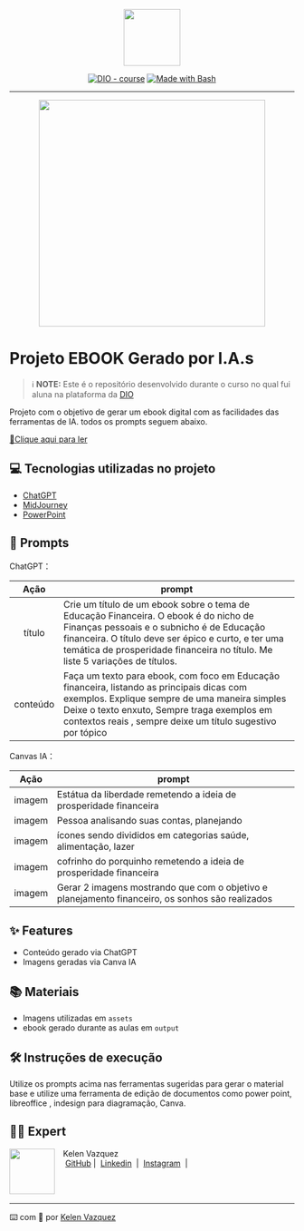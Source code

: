 <p align="center">
    <img width="100" src=".github/assets/banner.png">
</p>


<p align="center">
<a href="https://dio.me/"><img src="https://img.shields.io/badge/DIO-Course-28DA77?logo=youtube" alt="DIO - course"></a>
<a href="https://www.gnu.org/software/bash/" title="Go to Bash homepage"><img src="https://img.shields.io/badge/Prompt-Project-blue?logo=gnu-bash&amp;logoColor=white" alt="Made with Bash"></a></p>

-------


<p align="center">
<img 
    src="./assets/cover.png"
    width="400"  
/>
</p>

# Projeto EBOOK Gerado por I.A.s


 > ℹ️ **NOTE:** Este é o repositório desenvolvido durante o curso no qual fui aluna na plataforma da [DIO](https://dio.me)

Projeto com o objetivo de gerar um ebook digital com as facilidades das ferramentas de IA. todos os prompts
seguem abaixo.

<a href="https://github.com/KelenFTV/prompts-recipe-to-create-a-ebook/output/Ebook_educação_financeira_kelen.pdf" title="View PDF now"> 📕Clique aqui para ler</a>

## 💻 Tecnologias utilizadas no projeto

- [ChatGPT](https://chat.openai.com/) 
- [MidJourney](https://www.midjourney.com/app/)
- [PowerPoint](https://www.microsoft.com/en/microsoft-365/powerpoint)

## 🧠 Prompts


ChatGPT：

|   Ação   | prompt                                                                                                                                                                                                                                                                         |
| :------: | ------------------------------------------------------------------------------------------------------------------------------------------------------------------------------------------------------------------------------------------------------------------------------ |
|  título  | Crie um título de um ebook sobre o tema de Educação Financeira. O ebook é do nicho de Finanças pessoais e o subnicho é de Educação financeira. O título deve ser épico e curto, e ter uma temática de prosperidade financeira no título. Me liste 5 variações de títulos.|
| conteúdo | Faça um texto para ebook, com foco em Educação financeira, listando as principais dicas com exemplos. Explique sempre de uma maneira simples Deixe o texto enxuto, Sempre traga exemplos em contextos reais , sempre deixe um título sugestivo por tópico |


Canvas IA：

|  Ação  | prompt                                                                                 |
| :----: | -------------------------------------------------------------------------------------- |
| imagem | Estátua da liberdade remetendo a ideia de prosperidade financeira|
| imagem | Pessoa analisando suas contas, planejando|
| imagem | ícones sendo divididos em categorias saúde, alimentação, lazer|
| imagem | cofrinho do porquinho remetendo a ideia de prosperidade financeira|
| imagem | Gerar 2 imagens mostrando que com o objetivo e planejamento financeiro, os sonhos são realizados|





## ✨ Features

- Conteúdo gerado via ChatGPT
- Imagens geradas via Canva IA

## 📚 Materiais

- Imagens utilizadas em `assets`
- ebook gerado durante as aulas em `output`

## 🛠️ Instruções de execução

Utilize os prompts acima nas ferramentas sugeridas para gerar o material base e utilize uma ferramenta de edição de documentos como power point, libreoffice , indesign para diagramação, Canva.

## 👨‍💻 Expert

<p>
    <img 
      align=left 
      margin=10 
      width=80 
      src="https://avatars.githubusercontent.com/u/37452836?v=4"
    />
    <p>&nbsp&nbsp&nbspKelen Vazquez<br>
    &nbsp&nbsp&nbsp
    <a href="https://github.com/KelenFTV">
    GitHub</a>&nbsp;|&nbsp;
    <a href="www.linkedin.com/in/kelen-vazquez-6">
Linkedin</a>
&nbsp;|&nbsp;
    <a href="https://www.instagram.com/kelen.ferreira9/">
    Instagram</a>
&nbsp;|&nbsp;</p>
</p>
<br/><br/>
<p>

---

⌨️ com 💜 por [Kelen Vazquez](https://github.com/KelenFTV)
